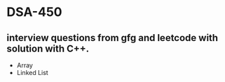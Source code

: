 # DSA-450

## interview questions from gfg and leetcode with solution with C++.
 - Array
 - Linked List

